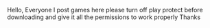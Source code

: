 Hello, Everyone I post games here please turn off play protect before downloading and give it all the permissions to work properly
Thanks
